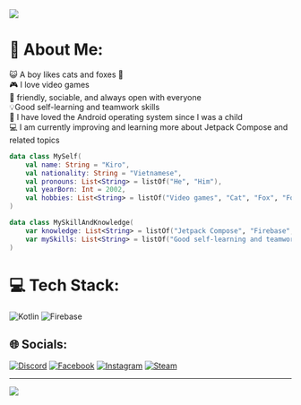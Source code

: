  <img align='center' src="https://drive.google.com/file/d/1AJAXxtrwCpIlfAnXsbrYgw5-Yp0VMacY/view">

# 🐧 About Me:
😺 A boy likes cats and foxes 🦊 <br>🎮 I love video games<br>👋 friendly, sociable, and always open with everyone<br>💡Good self-learning and teamwork skills<br>🔎 I have loved the Android operating system since I was a child<br>💻 I am currently improving and learning more about Jetpack Compose and related topics
```kt
data class MySelf(
    val name: String = "Kiro",
    val nationality: String = "Vietnamese",
    val pronouns: List<String> = listOf("He", "Him"),
    val yearBorn: Int = 2002,
    val hobbies: List<String> = listOf("Video games", "Cat", "Fox", "Football", "Books")
)

data class MySkillAndKnowledge(
    var knowledge: List<String> = listOf("Jetpack Compose", "Firebase", "Retrofit", "..."),
    var mySkills: List<String> = listOf("Good self-learning and teamwork skills", "English communication skills are at an intermediate level")
)

```
# 💻 Tech Stack:
![Kotlin](https://img.shields.io/badge/kotlin-%237F52FF.svg?style=for-the-badge&logo=kotlin&logoColor=white) ![Firebase](https://img.shields.io/badge/firebase-a08021?style=for-the-badge&logo=firebase&logoColor=ffcd34)

## 🌐 Socials:
[![Discord](https://img.shields.io/badge/Discord-%237289DA.svg?logo=discord&logoColor=white)](https://discord.gg/kirozxy) [![Facebook](https://img.shields.io/badge/Facebook-%231877F2.svg?logo=Facebook&logoColor=white)](https://facebook.com/https://www.facebook.com/kirozxy/) [![Instagram](https://img.shields.io/badge/Instagram-%23E4405F.svg?logo=Instagram&logoColor=white)](https://instagram.com/kiro.zxy) [![Steam](https://img.shields.io/badge/Steam-%23000000.svg?logo=steam&logoColor=white)](https://steamcommunity.com/id/kirozxy/) 

---
[![](https://visitcount.itsvg.in/api?id=Kiro&icon=2&color=1)](https://visitcount.itsvg.in)
